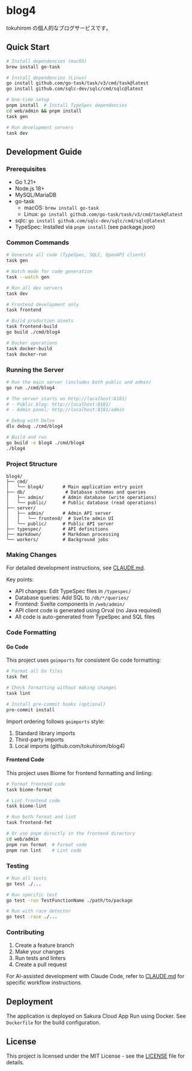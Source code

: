 # blog4

tokuhirom の個人的なブログサービスです｡

## Quick Start

```bash
# Install dependencies (macOS)
brew install go-task

# Install dependencies (Linux)
go install github.com/go-task/task/v3/cmd/task@latest
go install github.com/sqlc-dev/sqlc/cmd/sqlc@latest

# One-time setup
pnpm install  # Install TypeSpec dependencies
cd web/admin && pnpm install
task gen

# Run development servers
task dev
```

## Development Guide

### Prerequisites
- Go 1.21+
- Node.js 18+
- MySQL/MariaDB
- go-task
  - macOS: `brew install go-task`
  - Linux: `go install github.com/go-task/task/v3/cmd/task@latest`
- sqlc: `go install github.com/sqlc-dev/sqlc/cmd/sqlc@latest`
- TypeSpec: Installed via `pnpm install` (see package.json)

### Common Commands

```bash
# Generate all code (TypeSpec, SQLC, OpenAPI client)
task gen

# Watch mode for code generation
task --watch gen

# Run all dev servers
task dev

# Frontend development only
task frontend

# Build production assets
task frontend-build
go build ./cmd/blog4

# Docker operations
task docker-build
task docker-run
```

### Running the Server

```bash
# Run the main server (includes both public and admin)
go run ./cmd/blog4

# The server starts on http://localhost:8181/
# - Public blog: http://localhost:8181/
# - Admin panel: http://localhost:8181/admin

# Debug with Delve
dlv debug ./cmd/blog4

# Build and run
go build -o blog4 ./cmd/blog4
./blog4
```

### Project Structure

```
blog4/
├── cmd/
│   └── blog4/       # Main application entry point
├── db/               # Database schemas and queries
│   ├── admin/       # Admin database (write operations)
│   └── public/      # Public database (read operations)
├── server/
│   ├── admin/       # Admin API server
│   │   └── frontend/  # Svelte admin UI
│   └── public/      # Public API server
├── typespec/        # API definitions
├── markdown/        # Markdown processing
└── workers/         # Background jobs
```

### Making Changes

For detailed development instructions, see [CLAUDE.md](./CLAUDE.md).

Key points:
- API changes: Edit TypeSpec files in `/typespec/`
- Database queries: Add SQL to `/db/*/queries/`
- Frontend: Svelte components in `/web/admin/`
- API client code is generated using Orval (no Java required)
- All code is auto-generated from TypeSpec and SQL files

### Code Formatting

#### Go Code
This project uses `goimports` for consistent Go code formatting:

```bash
# Format all Go files
task fmt

# Check formatting without making changes
task lint

# Install pre-commit hooks (optional)
pre-commit install
```

Import ordering follows `goimports` style:
1. Standard library imports
2. Third-party imports
3. Local imports (github.com/tokuhirom/blog4)

#### Frontend Code
This project uses Biome for frontend formatting and linting:

```bash
# Format frontend code
task biome-format

# Lint frontend code
task biome-lint

# Run both format and lint
task frontend-fmt

# Or use pnpm directly in the frontend directory
cd web/admin
pnpm run format  # Format code
pnpm run lint    # Lint code
```

### Testing

```bash
# Run all tests
go test ./...

# Run specific test
go test -run TestFunctionName ./path/to/package

# Run with race detector
go test -race ./...
```

### Contributing

1. Create a feature branch
2. Make your changes
3. Run tests and linters
4. Create a pull request

For AI-assisted development with Claude Code, refer to [CLAUDE.md](./CLAUDE.md) for specific workflow instructions.

## Deployment

The application is deployed on Sakura Cloud App Run using Docker. See `Dockerfile` for the build configuration.

## License

This project is licensed under the MIT License - see the [LICENSE](LICENSE) file for details.
